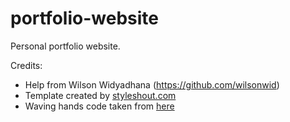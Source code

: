 # portfolio-website
Personal portfolio website.

Credits:
- Help from Wilson Widyadhana (https://github.com/wilsonwid)
- Template created by [styleshout.com](https://www.styleshout.com/)
- Waving hands code taken from [here](https://github.com/jakejarvis/jarv.is/blob/main/notes/css-waving-hand-emoji.mdx*/)
